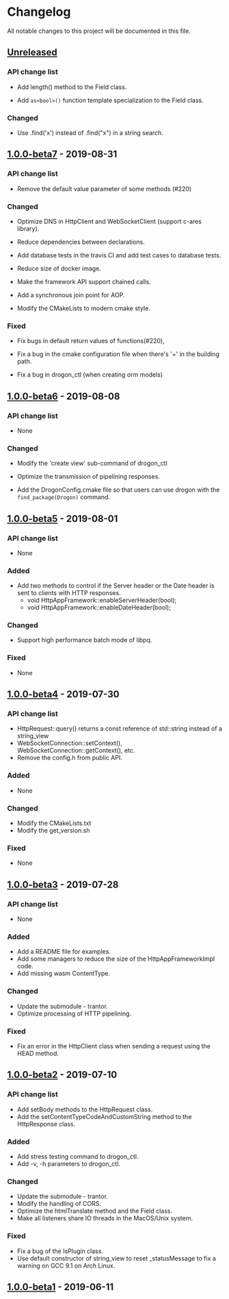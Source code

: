 # Changelog

All notable changes to this project will be documented in this file.

## [Unreleased]

### API change list

- Add length() method to the Field class.

- Add `as<bool>()` function template specialization to the Field class.

### Changed

- Use .find('x') instead of .find("x") in a string search.

## [1.0.0-beta7] - 2019-08-31

### API change list

- Remove the default value parameter of some methods (#220)

### Changed

- Optimize DNS in HttpClient and WebSocketClient (support c-ares library).

- Reduce dependencies between declarations.

- Add database tests in the travis CI and add test cases to database tests.

- Reduce size of docker image.

- Make the framework API support chained calls.
  
- Add a synchronous join point for AOP.

- Modify the CMakeLists to modern cmake style.

### Fixed

- Fix bugs in default return values of functions(#220),

- Fix a bug in the cmake configuration file when there's '+' in the building path.

- Fix a bug in drogon_ctl (when creating orm models)


## [1.0.0-beta6] - 2019-08-08

### API change list

- None

### Changed

- Modify the 'create view' sub-command of drogon_ctl

- Optimize the transmission of pipelining responses.

- Add the DrogonConfig.cmake file so that users can use drogon with the `find_package(Drogon)` command.

## [1.0.0-beta5] - 2019-08-01

### API change list

- None

### Added

- Add two methods to control if the Server header or the Date header is sent to clients with HTTP responses.
  * void HttpAppFramework::enableServerHeader(bool);
  * void HttpAppFramework::enableDateHeader(bool);

### Changed

- Support high performance batch mode of libpq.

### Fixed

- None

## [1.0.0-beta4] - 2019-07-30

### API change list

- HttpRequest::query() returns a const reference of std::string instead of a string_view
- WebSocketConnection::setContext(), WebSocketConnection::getContext(), etc.
- Remove the config.h from public API.

### Added

- None

### Changed

- Modify the CMakeLists.txt
- Modify the get_version.sh

### Fixed

- None

## [1.0.0-beta3] - 2019-07-28

### API change list

- None

### Added

- Add a README file for examples.
- Add some managers to reduce the size of the HttpAppFrameworkImpl code.
- Add missing wasm ContentType.

### Changed

- Update the submodule - trantor.
- Optimize processing of HTTP pipelining.

### Fixed

- Fix an error in the HttpClient class when sending a request using the HEAD method.

## [1.0.0-beta2] - 2019-07-10

### API change list

- Add setBody methods to the HttpRequest class.
- Add the setContentTypeCodeAndCustomString method to the HttpResponse class.

### Added

- Add stress testing command to drogon_ctl.
- Add -v, -h parameters to drogon_ctl.

### Changed

- Update the submodule - trantor.
- Modify the handling of CORS.
- Optimize the htmlTranslate method and the Field class.
- Make all listeners share IO threads in the MacOS/Unix system.

### Fixed

- Fix a bug of the IsPlugin class.
- Use default constructor of string_view to reset _statusMessage to fix a warning on GCC 9.1 on Arch Linux.

## [1.0.0-beta1] - 2019-06-11

[Unreleased]: https://github.com/an-tao/drogon/compare/v1.0.0-beta7...HEAD

[1.0.0-beta7]: https://github.com/an-tao/drogon/compare/v1.0.0-beta6...v1.0.0-beta7

[1.0.0-beta6]: https://github.com/an-tao/drogon/compare/v1.0.0-beta5...v1.0.0-beta6

[1.0.0-beta5]: https://github.com/an-tao/drogon/compare/v1.0.0-beta4...v1.0.0-beta5

[1.0.0-beta4]: https://github.com/an-tao/drogon/compare/v1.0.0-beta3...v1.0.0-beta4

[1.0.0-beta3]: https://github.com/an-tao/drogon/compare/v1.0.0-beta2...v1.0.0-beta3

[1.0.0-beta2]: https://github.com/an-tao/drogon/compare/v1.0.0-beta1...v1.0.0-beta2

[1.0.0-beta1]: https://github.com/an-tao/drogon/releases/tag/v1.0.0-beta1
